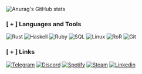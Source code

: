 ![Anurag's GitHub stats](https://github-readme-stats.vercel.app/api?username=kusakabeka&count_private=true&theme=radical)

### [ + ] Languages and Tools
![Rust](https://img.shields.io/badge/RUST-b6400e?style=for-the-badge&logo=rust&logoColor=white)
![Haskell](https://img.shields.io/badge/HASKELL-453a62?style=for-the-badge&logo=haskell&logoColor=white)
![Ruby](https://img.shields.io/badge/RUBY-a83432?style=for-the-badge&logo=ruby&logoColor=white)
![SQL](https://img.shields.io/badge/SQL-4479a1?style=for-the-badge&logo=mysql&logoColor=white)
![Linux](https://img.shields.io/badge/Ubuntu-d4693b?style=for-the-badge&logo=ubuntu&logoColor=white)
![RoR](https://img.shields.io/badge/RoR-a83432?style=for-the-badge&logo=RubyonRails&logoColor=white)
![Git](https://img.shields.io/badge/Git-e35314?style=for-the-badge&logo=git&logoColor=white)


### [ + ] Links
[![Telegram](https://img.shields.io/badge/Telegram-white?style=for-the-badge&logo=telegram&logoColor=3eceef)](https://t.me/metasploitt)
[![Discord](https://img.shields.io/badge/discord-white?style=for-the-badge&logo=discord&logoColor=5865f2)](https://discordapp.com/users/756794813063626794/)
[![Spotify](https://img.shields.io/badge/spotify-white?style=for-the-badge&logo=spotify&logoColor=25ef3f)](https://open.spotify.com/playlist/0kB8NaR2rrLijZnUSoIYmX?si=a2df98cd1a754a29)
[![Steam](https://img.shields.io/badge/steam-white?style=for-the-badge&logo=steam&logoColor=2b5888)](https://steamcommunity.com/profiles/76561199428185673/)
[![Linkedin](https://img.shields.io/badge/linkedin-white?style=for-the-badge&logo=linkedin&logoColor=0077b7)](https://www.linkedin.com/in/nikita-kuzmin-38677424a/)
